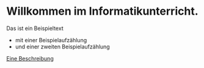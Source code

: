 # Willkommen im Informatikunterricht.
Das ist ein Beispieltext
- mit einer Beispielaufzählung
- und einer zweiten Beispielaufzählung

[Eine Beschreibung](/D52286EF-00F9-4325-82E1-ABE15FE90266.jpeg)


